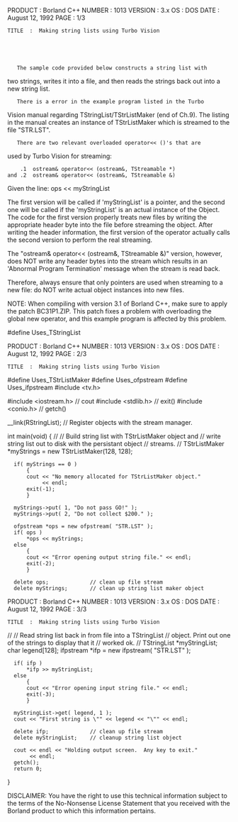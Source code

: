 






  PRODUCT  :  Borland C++                           NUMBER  :  1013
  VERSION  :  3.x
       OS  :  DOS
     DATE  :  August 12, 1992                          PAGE  :  1/3

    TITLE  :  Making string lists using Turbo Vision





       The sample code provided below constructs a string list with
  two strings, writes it into a file, and then reads the strings
  back out into a new string list.

       There is a error in the example program listed in the Turbo
  Vision manual regarding TStringList/TStrListMaker (end of Ch.9).
  The listing in the manual creates an instance of TStrListMaker
  which is streamed to the file "STR.LST".

       There are two relevant overloaded operator<< ()'s that are
  used by Turbo Vision for streaming:

        .1  ostream& operator<< (ostream&, TStreamable *)
    and .2  ostream& operator<< (ostream&, TStreamable &)

  Given the line:
       ops << myStringList

  The first version will be called if 'myStringList' is a pointer,
  and the second one will be called if the 'myStringList' is an
  actual instance of the Object.  The code for the first version
  properly treats new files by writing the appropriate header byte
  into the file before streaming the object.  After writing the
  header information, the first version of the operator actually
  calls the second version to perform the real streaming.

  The "ostream& operator<< (ostream&, TStreamable &)" version,
  however,  does NOT write any header bytes into the stream which
  results in an 'Abnormal Program Termination' message when the
  stream is read back.

  Therefore, always ensure that only pointers are used when
  streaming to a new file: do NOT write actual object instances
  into new files.

  NOTE:  When compiling with version 3.1 of Borland C++, make sure
  to apply the patch BC31P1.ZIP.  This patch fixes a problem with
  overloading the global new operator, and this example program is
  affected by this problem.


  #define Uses_TStringList













  PRODUCT  :  Borland C++                           NUMBER  :  1013
  VERSION  :  3.x
       OS  :  DOS
     DATE  :  August 12, 1992                          PAGE  :  2/3

    TITLE  :  Making string lists using Turbo Vision




  #define Uses_TStrListMaker
  #define Uses_ofpstream
  #define Uses_ifpstream
  #include <tv.h>

  #include <iostream.h>       // cout
  #include <stdlib.h>         // exit()
  #include <conio.h>          // getch()

  __link(RStringList); // Register objects with the stream manager.


  int main(void)
  {
  //
  // Build string list with TStrListMaker object and
  // write string list out to disk with the persistant object
  // streams.
  //
      TStrListMaker *myStrings = new TStrListMaker(128, 128);

      if( myStrings == 0 )
          {
          cout << "No memory allocated for TStrListMaker object."
               << endl;
          exit(-1);
          }

      myStrings->put( 1, "Do not pass GO!" );
      myStrings->put( 2, "Do not collect $200." );

      ofpstream *ops = new ofpstream( "STR.LST" );
      if( ops )
          *ops << myStrings;
      else
          {
          cout << "Error opening output string file." << endl;
          exit(-2);
          }

      delete ops;             // clean up file stream
      delete myStrings;       // clean up string list maker object














  PRODUCT  :  Borland C++                           NUMBER  :  1013
  VERSION  :  3.x
       OS  :  DOS
     DATE  :  August 12, 1992                          PAGE  :  3/3

    TITLE  :  Making string lists using Turbo Vision




  //
  // Read string list back in from file into a TStringList
  // object.  Print out one of the strings to display that it
  // worked ok.
  //
      TStringList *myStringList;
      char legend[128];
      ifpstream *ifp = new ifpstream( "STR.LST" );

      if( ifp )
          *ifp >> myStringList;
      else
          {
          cout << "Error opening input string file." << endl;
          exit(-3);
          }

      myStringList->get( legend, 1 );
      cout << "First string is \"" << legend << "\"" << endl;

      delete ifp;             // clean up file stream
      delete myStringList;    // cleanup string list object

      cout << endl << "Holding output screen.  Any key to exit."
           << endl;
      getch();
      return 0;
  }


  DISCLAIMER: You have the right to use this technical information
  subject to the terms of the No-Nonsense License Statement that
  you received with the Borland product to which this information
  pertains.















